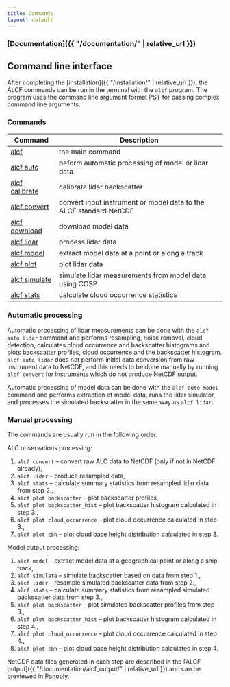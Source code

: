 ```yaml
---
title: Commands
layout: default
---
```


### [Documentation]({{ "/documentation/" | relative_url }})

## Command line interface

After completing the [installation]({{ "/installation/" | relative_url }}), the
ALCF commands can be run in the terminal with the `alcf` program. The program
uses the command line argument format [PST](https://github.com/peterkuma/pst)
for passing complex command line arguments.

### Commands

| Command | Description |
| --- | --- |
| [alcf](cmd_main.html) | the main command |
| [alcf auto](cmd_auto.html) | peform automatic processing of model or lidar data |
| [alcf calibrate](cmd_calibrate.html) | calibrate lidar backscatter |
| [alcf convert](cmd_convert.html) | convert input instrument or model data to the ALCF standard NetCDF |
| [alcf download](cmd_download.html) | download model data |
| [alcf lidar](cmd_lidar.html) | process lidar data |
| [alcf model](cmd_model.html) | extract model data at a point or along a track |
| [alcf plot](cmd_plot.html) | plot lidar data |
| [alcf simulate](cmd_simulate.html) | simulate lidar measurements from model data using COSP |
| [alcf stats](cmd_stats.html) | calculate cloud occurrence statistics |

<!-- | [compare](cmd_compare.html) | TODO | -->

### Automatic processing

Automatic processing of lidar measurements can be done with the
`alcf auto lidar` command and performs resampling, noise removal,
cloud detection, calculates cloud occurrence and backscatter histograms and
plots backscatter profiles, cloud occurrence and the backscatter histogram.
`alcf auto lidar` does not perform initial data conversion from raw instrument
data to NetCDF, and this needs to be done manually by running `alcf convert`
for instruments which do not produce NetCDF output.

Automatic processing of model data can be done with the `alcf auto model`
command and performs extraction of model data, runs the lidar simulator,
and processes the simulated backscatter in the same way as `alcf lidar`.


<!--
Automatic comparison of processed lidar or model data (the output of
`alcf lidar` or `alcf model`, respectively) can be done with
`alcf auto compare`.
-->

### Manual processing

The commands are usually run in the following order.

ALC observations processing:

1. `alcf convert` – convert raw ALC data to NetCDF (only if not in NetCDF
    already),
2. `alcf lidar` – produce resampled data,
3. `alcf stats` – calculate summary statistics from resampled
    lidar data from step 2.,
4. `alcf plot backscatter` – plot backscatter profiles,
5. `alcf plot backscatter_hist` – plot backscatter histogram calculated in
    step 3.,
6. `alcf plot cloud_occurrence` – plot cloud occurrence calculated in step 3.,
7. `alcf plot cbh` – plot cloud base height distribution calculated in step 3.

<!--
4. `alcf calibrate` (TODO) – calculate calibration coefficient based on opaque
    stratocumulus intervals identified in step 3.,
5. `alcf lidar` – produce calibrated resampled data,
6. `alcf plot backscatter` – plot calibrated backscatter profiles
7. `alcf stats` – calculate summary statistics from calibrated resampled
    lidar data from step 5.
8. `alcf plot cloud_occurrence` – plot cloud occurrence calculated in step 7.
9. `alcf plot backscatter_hist` – plot backscatter histogram calculated in
    step 7.
-->

Model output processing:

1. `alcf model` – extract model data at a geographical point or along a
    ship track,
2. `alcf simulate` – simulate backscatter based on data from step 1.,
3. `alcf lidar` – resample simulated backscatter data from step 2.,
4. `alcf stats` – calculate summary statistics from resampled simulated
    backscatter data from step 3.,
5. `alcf plot backscatter` – plot simulated backscatter profiles from step 3.,
6. `alcf plot backscatter_hist` – plot backscatter histogram calculated in
    step 4.,
7. `alcf plot cloud_occurrence` – plot cloud occurrence calculated in step 4.,
8. `alcf plot cbh` – plot cloud base height distribution calculated in step 4.

NetCDF data files generated in each step are described in the
[ALCF output]({{ "/documentation/alcf_output/" | relative_url }}) and can be previewed in
[Panoply](https://www.giss.nasa.gov/tools/panoply/).
